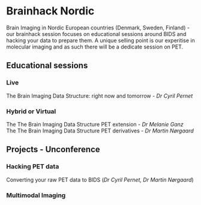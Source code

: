 # Brainhack Nordic

Brain Imaging in Nordic European countries (Denmark, Sweden, Finland) - our brainhack session focuses on educational sessions around BIDS and hacking your data to prepare them. A unique selling point is our experitise in molecular imaging and as such there will be a dedicate session on PET. 

## Educational sessions

### Live

The Brain Imaging Data Structure: right now and tomorrow - _Dr Cyril Pernet_  

### Hybrid or Virtual

The The Brain Imaging Data Structure PET extension - _Dr Melanie Ganz_   
The The Brain Imaging Data Structure PET derivatives - _Dr Martin Nørgaard_   

## Projects - Unconference

### Hacking PET data  

Converting your raw PET data to BIDS (_Dr Cyril Pernet, Dr Martin Nørgaard_)  

### Multimodal Imaging






    
